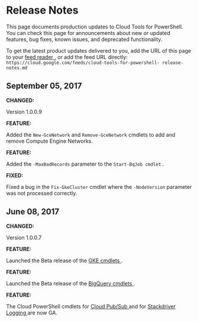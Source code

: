#  Release Notes

This page documents production updates to Cloud Tools for PowerShell. You can
check this page for announcements about new or updated features, bug fixes,
known issues, and deprecated functionality.

To get the latest product updates delivered to you, add the URL of this page
to your [ feed reader
](https://wikipedia.org/wiki/Comparison_of_feed_aggregators) , or add the feed
URL directly: ` https://cloud.google.com/feeds/cloud-tools-for-powershell-
release-notes.md `

##  September 05, 2017

**CHANGED:**

Version 1.0.0.9

**FEATURE:**

Added the ` New-GceNetwork ` and ` Remove-GceNetwork ` cmdlets to add and
remove Compute Engine Networks.

**FEATURE:**

Added the ` -MaxBadRecords ` parameter to the ` Start-BqJob cmdlet ` .

**FIXED:**

Fixed a bug in the ` Fix-GkeCluster ` cmdlet where the ` -NodeVersion `
parameter was not processed correctly.

##  June 08, 2017

**CHANGED:**

Version 1.0.0.7

**FEATURE:**

Launched the Beta release of the [ GKE cmdlets
](https://cloud.google.com/tools/powershell/docs/container) .

**FEATURE:**

Launched the Beta release of the [ BigQuery cmdlets
](https://cloud.google.com/tools/powershell/docs/bigquery) .

**FEATURE:**

The Cloud PowerShell cmdlets for [ Cloud Pub/Sub
](https://cloud.google.com/tools/powershell/docs/pubsub) and for [ Stackdriver
Logging ](https://cloud.google.com/tools/powershell/docs/logging) are now GA.

